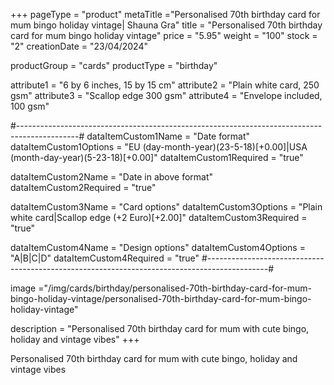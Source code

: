 +++
pageType = "product"
metaTitle ="Personalised 70th birthday card for mum bingo holiday vintage| Shauna Gra"
title = "Personalised 70th birthday card for mum bingo holiday vintage"
price = "5.95"
weight = "100"
stock = "2"
creationDate = "23/04/2024"

productGroup = "cards"
productType = "birthday"

attribute1 = "6 by 6 inches, 15 by 15 cm" 
attribute2 = "Plain white card, 250 gsm"
attribute3 = "Scallop edge 300 gsm"
attribute4 = "Envelope included, 100 gsm"

#---------------------------------------------------------------------------------------------#
dataItemCustom1Name = "Date format"
dataItemCustom1Options = "EU (day-month-year)(23-5-18)[+0.00]|USA (month-day-year)(5-23-18)[+0.00]"
dataItemCustom1Required = "true"

dataItemCustom2Name = "Date in above format"
dataItemCustom2Required = "true"

dataItemCustom3Name = "Card options"
dataItemCustom3Options = "Plain white card|Scallop edge (+2 Euro)[+2.00]"
dataItemCustom3Required = "true"

dataItemCustom4Name = "Design options"
dataItemCustom4Options = "A|B|C|D"
dataItemCustom4Required = "true"
#---------------------------------------------------------------------------------------------#

image ="/img/cards/birthday/personalised-70th-birthday-card-for-mum-bingo-holiday-vintage/personalised-70th-birthday-card-for-mum-bingo-holiday-vintage"

description = "Personalised 70th birthday card for mum with cute bingo, holiday and vintage vibes"
+++

Personalised 70th birthday card for mum with cute bingo, holiday and vintage vibes
